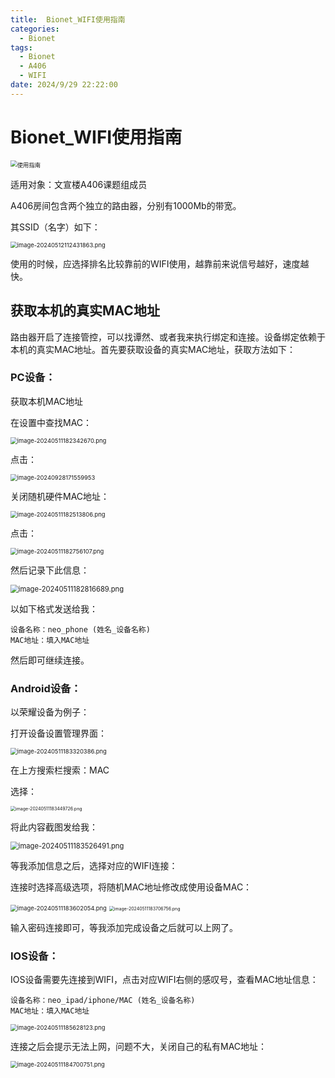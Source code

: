 ```yaml
---
title:  Bionet_WIFI使用指南
categories:
  - Bionet
tags:
  - Bionet
  - A406
  - WIFI
date: 2024/9/29 22:22:00
---
```


# Bionet_WIFI使用指南

<img src="https://s2.loli.net/2024/09/29/yhNMvJ21PrfqVOk.jpg" alt="使用指南" style="zoom:67%;" />

<!-- toc -->

适用对象：文宣楼A406课题组成员

A406房间包含两个独立的路由器，分别有1000Mb的带宽。

其SSID（名字）如下：

<img src="https://s2.loli.net/2024/05/12/HDXRUkAf2tINVlp.png" alt="image-20240512112431863.png" style="zoom: 67%;" />

使用的时候，应选择排名比较靠前的WIFI使用，越靠前来说信号越好，速度越快。

## 获取本机的真实MAC地址

路由器开启了连接管控，可以找谭然、或者我来执行绑定和连接。设备绑定依赖于本机的真实MAC地址。首先要获取设备的真实MAC地址，获取方法如下：

### PC设备：

获取本机MAC地址

在设置中查找MAC：

<img src="https://s2.loli.net/2024/05/11/1IlVejHObDtQ6oE.png" alt="image-20240511182342670.png" style="zoom: 67%;" />

点击：

<img src="https://s2.loli.net/2024/09/29/SAQXCqUmkYhjteF.png" alt="image-20240928171559953" style="zoom: 67%;" />

关闭随机硬件MAC地址：

<img src="https://s2.loli.net/2024/05/11/OFXSioyE2GUqvhW.png" alt="image-20240511182513806.png" style="zoom:67%;" />

点击：

<img src="https://s2.loli.net/2024/05/12/ULCXqEJRFigHPmz.png" alt="image-20240511182756107.png" style="zoom:67%;" />

然后记录下此信息：

<img src="https://s2.loli.net/2024/05/12/zKdChegHlj5PfuY.png" alt="image-20240511182816689.png" style="zoom:80%;" />

以如下格式发送给我：

```shell
设备名称：neo_phone (姓名_设备名称)
MAC地址：填入MAC地址
```

然后即可继续连接。

### Android设备：

以荣耀设备为例子：

打开设备设置管理界面：

<img src="https://s2.loli.net/2024/05/11/hJEzybCkvB7SfqP.png" alt="image-20240511183320386.png" style="zoom:67%;" />

在上方搜索栏搜索：MAC

选择：

<img src="https://s2.loli.net/2024/05/11/3oHQGbsweR1YINL.png" alt="image-20240511183449726.png" style="zoom:50%;" />

将此内容截图发给我：

<img src="https://s2.loli.net/2024/05/11/WbVSzdspKXocCL9.png" alt="image-20240511183526491.png" style="zoom: 80%;" />

等我添加信息之后，选择对应的WIFI连接：

连接时选择高级选项，将随机MAC地址修改成使用设备MAC：

<img src="https://s2.loli.net/2024/05/11/QaoEg38j5WfxNYH.png" alt="image-20240511183602054.png" style="zoom:67%;" />

<img src="https://s2.loli.net/2024/05/11/92ESIyW4pxHRz1j.png" alt="image-20240511183706756.png" style="zoom: 50%;" />

输入密码连接即可，等我添加完成设备之后就可以上网了。

### IOS设备：

IOS设备需要先连接到WIFI，点击对应WIFI右侧的感叹号，查看MAC地址信息：

```shell
设备名称：neo_ipad/iphone/MAC (姓名_设备名称)
MAC地址：填入MAC地址
```

<img src="https://s2.loli.net/2024/05/11/YbuERIdAP4XhZOy.png" alt="image-20240511185628123.png" style="zoom:67%;" />

连接之后会提示无法上网，问题不大，关闭自己的私有MAC地址：

<img src="https://s2.loli.net/2024/05/11/FnKaXR76Tm2fpPu.png" alt="image-20240511184700751.png" style="zoom:67%;" />